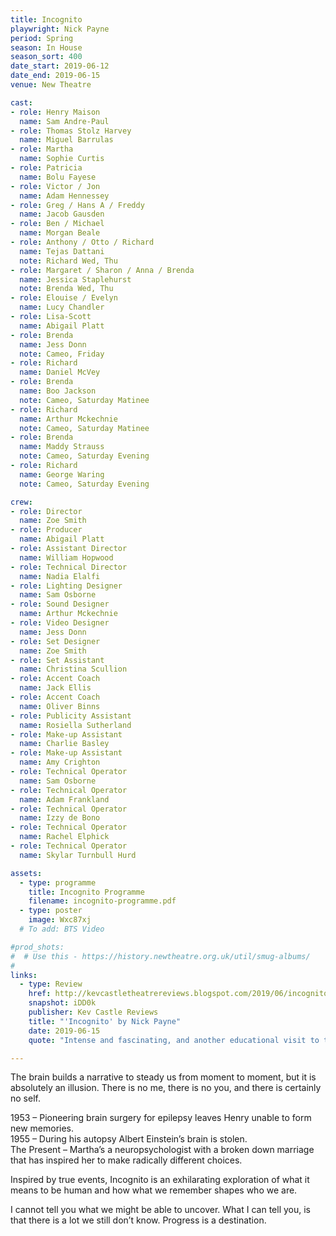 ```yaml
---
title: Incognito
playwright: Nick Payne
period: Spring
season: In House
season_sort: 400
date_start: 2019-06-12
date_end: 2019-06-15
venue: New Theatre

cast:
- role: Henry Maison
  name: Sam Andre-Paul
- role: Thomas Stolz Harvey
  name: Miguel Barrulas
- role: Martha
  name: Sophie Curtis
- role: Patricia
  name: Bolu Fayese
- role: Victor / Jon
  name: Adam Hennessey
- role: Greg / Hans A / Freddy
  name: Jacob Gausden
- role: Ben / Michael
  name: Morgan Beale
- role: Anthony / Otto / Richard
  name: Tejas Dattani
  note: Richard Wed, Thu
- role: Margaret / Sharon / Anna / Brenda
  name: Jessica Staplehurst
  note: Brenda Wed, Thu
- role: Elouise / Evelyn
  name: Lucy Chandler
- role: Lisa-Scott
  name: Abigail Platt
- role: Brenda
  name: Jess Donn
  note: Cameo, Friday
- role: Richard
  name: Daniel McVey
- role: Brenda
  name: Boo Jackson
  note: Cameo, Saturday Matinee
- role: Richard
  name: Arthur Mckechnie
  note: Cameo, Saturday Matinee
- role: Brenda
  name: Maddy Strauss
  note: Cameo, Saturday Evening
- role: Richard
  name: George Waring
  note: Cameo, Saturday Evening

crew:
- role: Director
  name: Zoe Smith
- role: Producer
  name: Abigail Platt
- role: Assistant Director
  name: William Hopwood
- role: Technical Director
  name: Nadia Elalfi
- role: Lighting Designer
  name: Sam Osborne
- role: Sound Designer
  name: Arthur Mckechnie
- role: Video Designer
  name: Jess Donn
- role: Set Designer
  name: Zoe Smith
- role: Set Assistant
  name: Christina Scullion
- role: Accent Coach
  name: Jack Ellis
- role: Accent Coach
  name: Oliver Binns
- role: Publicity Assistant
  name: Rosiella Sutherland
- role: Make-up Assistant
  name: Charlie Basley
- role: Make-up Assistant
  name: Amy Crighton
- role: Technical Operator
  name: Sam Osborne
- role: Technical Operator
  name: Adam Frankland 
- role: Technical Operator
  name: Izzy de Bono
- role: Technical Operator
  name: Rachel Elphick
- role: Technical Operator
  name: Skylar Turnbull Hurd

assets:
  - type: programme
    title: Incognito Programme
    filename: incognito-programme.pdf
  - type: poster
    image: Wxc87xj
  # To add: BTS Video

#prod_shots:
#  # Use this - https://history.newtheatre.org.uk/util/smug-albums/
#
links:
  - type: Review
    href: http://kevcastletheatrereviews.blogspot.com/2019/06/incognito-by-nick-payne-nottingham-new.html
    snapshot: iDD0k
    publisher: Kev Castle Reviews
    title: "'Incognito' by Nick Payne"
    date: 2019-06-15
    quote: "Intense and fascinating, and another educational visit to the New Theatre for me, which made me come away with plenty to think about."

---
```


The brain builds a narrative to steady us from moment to moment, but it is absolutely an illusion. There is no me, there is no you, and there is certainly no self.

1953 – Pioneering brain surgery for epilepsy leaves Henry unable to form new memories.  
1955 – During his autopsy Albert Einstein’s brain is stolen.  
The Present – Martha’s a neuropsychologist with a broken down marriage that has inspired her to make radically different choices.  

Inspired by true events, Incognito is an exhilarating exploration of what it means to be human and how what we remember shapes who we are.

I cannot tell you what we might be able to uncover. What I can tell you, is that there is a lot we still don’t know. Progress is a destination.
